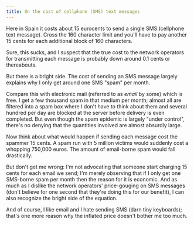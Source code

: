 ```yaml
---
title: On the cost of cellphone (SMS) text messages
---
```


Here in Spain it costs about 15 eurocents to send a single SMS (cellphone text message). Cross the 160 character limit and you'll have to pay another 15 cents for each additional block of 160 characters.

Sure, this sucks, and I suspect that the true cost to the network operators for transmitting each message is probably down around 0.1 cents or thereabouts.

But there is a bright side. The cost of sending an SMS message largely explains why I only get around one SMS "spam" per month.

Compare this with electronic mail (referred to as *email* by some) which is free. I get a few thousand spam in that medium per month; almost all are filtered into a spam box where I don't have to think about them and several hundred per day are blocked at the server before delivery is even completed. But even though the spam epidemic is largely "under control", there's no denying that the quantities involved are almost absurdly large.

Now think about what would happen if sending each message cost the spammer 15 cents. A spam run with 5 million victims would suddenly cost a whopping 750,000 euros. The amount of email-borne spam would fall drastically.

But don't get me wrong: I'm not advocating that someone start charging 15 cents for each email we send; I'm merely observing that if I only get one SMS-borne spam per month then the reason for it is economic. And as much as I dislike the network operators' price-gouging on SMS messages (don't believe for one second that they're doing this for our benefit), I can also recognize the bright side of the equation.

And of course, I like email and I hate sending SMS (darn tiny keyboards); that's one more reason why the inflated price doesn't bother me too much.
